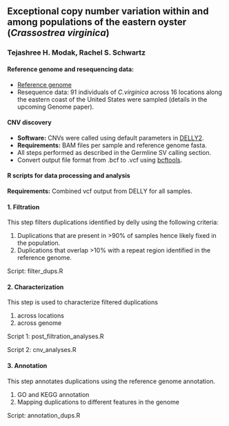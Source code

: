 ## Exceptional copy number variation within and among populations of the eastern oyster (*Crassostrea virginica*) 
### Tejashree H. Modak, Rachel S. Schwartz

#### Reference genome and resequencing data:
- [Reference genome](https://www.ncbi.nlm.nih.gov/genome/398)
- Resequence data: 91 individuals of *C.virginica* across 16 locations along the eastern coast of the United States were sampled (details in the upcoming Genome paper).
#### CNV discovery
- **Software:** CNVs were called using default parameters in [DELLY2](https://github.com/dellytools/delly).
- **Requirements:** BAM files per sample and reference genome fasta. 
- All steps performed as described in the Germline SV calling section.
- Convert output file format from .bcf to .vcf using [bcftools](http://samtools.github.io/bcftools/bcftools.html#view). 

#### R scripts for data processing and analysis 
**Requirements:** Combined vcf output from DELLY for all samples. 

#### 1. Filtration

This step filters duplications identified by delly using the following criteria:

1. Duplications that are present in >90% of samples hence likely fixed in the population.   
2. Duplications that overlap >10% with a repeat region identified in the reference genome. 

Script: filter_dups.R

#### 2. Characterization

This step is used to characterize filtered duplications 

1. across locations
2. across genome

Script 1: post_filtration_analyses.R 

Script 2: cnv_analyses.R

#### 3. Annotation

This step annotates duplications using the reference genome annotation.

1. GO and KEGG annotation
2. Mapping duplications to different features in the genome

Script: annotation_dups.R
